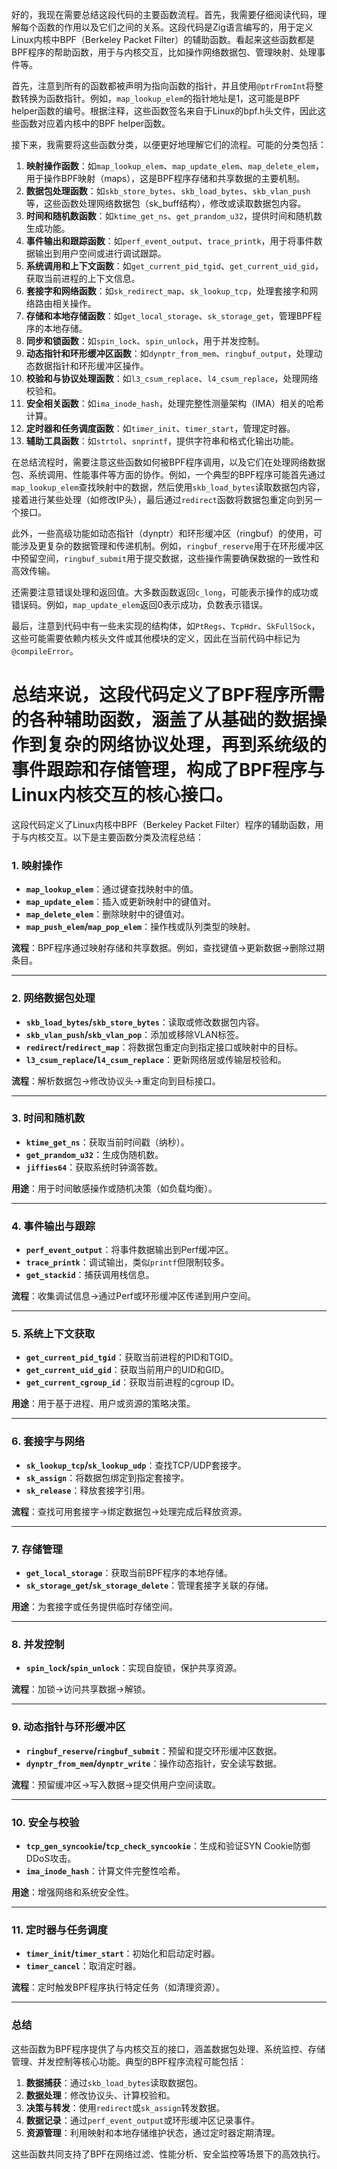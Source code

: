 好的，我现在需要总结这段代码的主要函数流程。首先，我需要仔细阅读代码，理解每个函数的作用以及它们之间的关系。这段代码是Zig语言编写的，用于定义Linux内核中BPF（Berkeley Packet Filter）的辅助函数。看起来这些函数都是BPF程序的帮助函数，用于与内核交互，比如操作网络数据包、管理映射、处理事件等。

首先，注意到所有的函数都被声明为指向函数的指针，并且使用`@ptrFromInt`将整数转换为函数指针。例如，`map_lookup_elem`的指针地址是1，这可能是BPF helper函数的编号。根据注释，这些函数签名来自于Linux的bpf.h头文件，因此这些函数对应着内核中的BPF helper函数。

接下来，我需要将这些函数分类，以便更好地理解它们的流程。可能的分类包括：

1. **映射操作函数**：如`map_lookup_elem`、`map_update_elem`、`map_delete_elem`，用于操作BPF映射（maps），这是BPF程序存储和共享数据的主要机制。
2. **数据包处理函数**：如`skb_store_bytes`、`skb_load_bytes`、`skb_vlan_push`等，这些函数处理网络数据包（sk_buff结构），修改或读取数据包内容。
3. **时间和随机数函数**：如`ktime_get_ns`、`get_prandom_u32`，提供时间和随机数生成功能。
4. **事件输出和跟踪函数**：如`perf_event_output`、`trace_printk`，用于将事件数据输出到用户空间或进行调试跟踪。
5. **系统调用和上下文函数**：如`get_current_pid_tgid`、`get_current_uid_gid`，获取当前进程的上下文信息。
6. **套接字和网络函数**：如`sk_redirect_map`、`sk_lookup_tcp`，处理套接字和网络路由相关操作。
7. **存储和本地存储函数**：如`get_local_storage`、`sk_storage_get`，管理BPF程序的本地存储。
8. **同步和锁函数**：如`spin_lock`、`spin_unlock`，用于并发控制。
9. **动态指针和环形缓冲区函数**：如`dynptr_from_mem`、`ringbuf_output`，处理动态数据指针和环形缓冲区操作。
10. **校验和与协议处理函数**：如`l3_csum_replace`、`l4_csum_replace`，处理网络校验和。
11. **安全相关函数**：如`ima_inode_hash`，处理完整性测量架构（IMA）相关的哈希计算。
12. **定时器和任务调度函数**：如`timer_init`、`timer_start`，管理定时器。
13. **辅助工具函数**：如`strtol`、`snprintf`，提供字符串和格式化输出功能。

在总结流程时，需要注意这些函数如何被BPF程序调用，以及它们在处理网络数据包、系统调用、性能事件等方面的协作。例如，一个典型的BPF程序可能首先通过`map_lookup_elem`查找映射中的数据，然后使用`skb_load_bytes`读取数据包内容，接着进行某些处理（如修改IP头），最后通过`redirect`函数将数据包重定向到另一个接口。

此外，一些高级功能如动态指针（dynptr）和环形缓冲区（ringbuf）的使用，可能涉及更复杂的数据管理和传递机制。例如，`ringbuf_reserve`用于在环形缓冲区中预留空间，`ringbuf_submit`用于提交数据，这些操作需要确保数据的一致性和高效传输。

还需要注意错误处理和返回值。大多数函数返回`c_long`，可能表示操作的成功或错误码。例如，`map_update_elem`返回0表示成功，负数表示错误。

最后，注意到代码中有一些未实现的结构体，如`PtRegs`、`TcpHdr`、`SkFullSock`，这些可能需要依赖内核头文件或其他模块的定义，因此在当前代码中标记为`@compileError`。

总结来说，这段代码定义了BPF程序所需的各种辅助函数，涵盖了从基础的数据操作到复杂的网络协议处理，再到系统级的事件跟踪和存储管理，构成了BPF程序与Linux内核交互的核心接口。
================================================
这段代码定义了Linux内核中BPF（Berkeley Packet Filter）程序的辅助函数，用于与内核交互。以下是主要函数分类及流程总结：

### 1. **映射操作**
- **`map_lookup_elem`**：通过键查找映射中的值。
- **`map_update_elem`**：插入或更新映射中的键值对。
- **`map_delete_elem`**：删除映射中的键值对。
- **`map_push_elem`/`map_pop_elem`**：操作栈或队列类型的映射。

**流程**：BPF程序通过映射存储和共享数据。例如，查找键值→更新数据→删除过期条目。

---

### 2. **网络数据包处理**
- **`skb_load_bytes`/`skb_store_bytes`**：读取或修改数据包内容。
- **`skb_vlan_push`/`skb_vlan_pop`**：添加或移除VLAN标签。
- **`redirect`/`redirect_map`**：将数据包重定向到指定接口或映射中的目标。
- **`l3_csum_replace`/`l4_csum_replace`**：更新网络层或传输层校验和。

**流程**：解析数据包→修改协议头→重定向到目标接口。

---

### 3. **时间和随机数**
- **`ktime_get_ns`**：获取当前时间戳（纳秒）。
- **`get_prandom_u32`**：生成伪随机数。
- **`jiffies64`**：获取系统时钟滴答数。

**用途**：用于时间敏感操作或随机决策（如负载均衡）。

---

### 4. **事件输出与跟踪**
- **`perf_event_output`**：将事件数据输出到Perf缓冲区。
- **`trace_printk`**：调试输出，类似`printf`但限制较多。
- **`get_stackid`**：捕获调用栈信息。

**流程**：收集调试信息→通过Perf或环形缓冲区传递到用户空间。

---

### 5. **系统上下文获取**
- **`get_current_pid_tgid`**：获取当前进程的PID和TGID。
- **`get_current_uid_gid`**：获取当前用户的UID和GID。
- **`get_current_cgroup_id`**：获取当前进程的cgroup ID。

**用途**：用于基于进程、用户或资源的策略决策。

---

### 6. **套接字与网络**
- **`sk_lookup_tcp`/`sk_lookup_udp`**：查找TCP/UDP套接字。
- **`sk_assign`**：将数据包绑定到指定套接字。
- **`sk_release`**：释放套接字引用。

**流程**：查找可用套接字→绑定数据包→处理完成后释放资源。

---

### 7. **存储管理**
- **`get_local_storage`**：获取当前BPF程序的本地存储。
- **`sk_storage_get`/`sk_storage_delete`**：管理套接字关联的存储。

**用途**：为套接字或任务提供临时存储空间。

---

### 8. **并发控制**
- **`spin_lock`/`spin_unlock`**：实现自旋锁，保护共享资源。

**流程**：加锁→访问共享数据→解锁。

---

### 9. **动态指针与环形缓冲区**
- **`ringbuf_reserve`/`ringbuf_submit`**：预留和提交环形缓冲区数据。
- **`dynptr_from_mem`/`dynptr_write`**：操作动态指针，安全读写数据。

**流程**：预留缓冲区→写入数据→提交供用户空间读取。

---

### 10. **安全与校验**
- **`tcp_gen_syncookie`/`tcp_check_syncookie`**：生成和验证SYN Cookie防御DDoS攻击。
- **`ima_inode_hash`**：计算文件完整性哈希。

**用途**：增强网络和系统安全性。

---

### 11. **定时器与任务调度**
- **`timer_init`/`timer_start`**：初始化和启动定时器。
- **`timer_cancel`**：取消定时器。

**流程**：定时触发BPF程序执行特定任务（如清理资源）。

---

### 总结
这些函数为BPF程序提供了与内核交互的接口，涵盖数据包处理、系统监控、存储管理、并发控制等核心功能。典型的BPF程序流程可能包括：
1. **数据捕获**：通过`skb_load_bytes`读取数据包。
2. **数据处理**：修改协议头、计算校验和。
3. **决策与转发**：使用`redirect`或`sk_assign`转发数据。
4. **数据记录**：通过`perf_event_output`或环形缓冲区记录事件。
5. **资源管理**：利用映射和本地存储维护状态，通过定时器定期清理。

这些函数共同支持了BPF在网络过滤、性能分析、安全监控等场景下的高效执行。